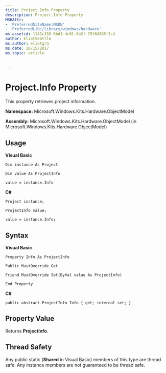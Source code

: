 ```yaml
---
title: Project.Info Property
description: Project.Info Property
MSHAttr:
- 'PreferredSiteName:MSDN'
- 'PreferredLib:/library/windows/hardware'
ms.assetid: 1141c155-6bd1-4c01-8b2f-79f04385f2c4
author: EliotSeattle
ms.author: eliotgra
ms.date: 10/15/2017
ms.topic: article


---
```


# Project.Info Property


This property retrieves project information.

**Namespace:** Microsoft.Windows.Kits.Hardware.ObjectModel

**Assembly:** Microsoft.Windows.Kits.Hardware.ObjectModel (in Microsoft.Windows.Kits.Hardware.ObjectModel)

## <span id="Usage"></span><span id="usage"></span><span id="USAGE"></span>Usage


**Visual Basic**

`Dim instance As Project`

`Dim value As ProjectInfo`

`value = instance.Info`

**C#**

`Project instance;`

`ProjectInfo value;`

`value = instance.Info;`

## <span id="Syntax"></span><span id="syntax"></span><span id="SYNTAX"></span>Syntax


**Visual Basic**

`Property Info As ProjectInfo`

`Public MustOverride Get`

`Friend MustOverride Set(ByVal value As ProjectInfo)`

`End Property`

**C#**

`public abstract ProjectInfo Info { get; internal set; }`

## <span id="Property_Value"></span><span id="property_value"></span><span id="PROPERTY_VALUE"></span>Property Value


Returns **ProjectInfo**.

## <span id="Thread_Safety"></span><span id="thread_safety"></span><span id="THREAD_SAFETY"></span>Thread Safety


Any public static (**Shared** in Visual Basic) members of this type are thread safe. Any instance members are not guaranteed to be thread safe.

 

 






